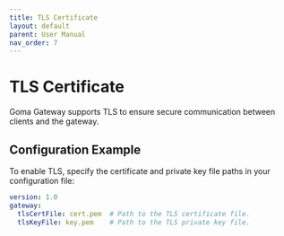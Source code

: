 ```yaml
---
title: TLS Certificate
layout: default
parent: User Manual
nav_order: 7
---
```



# TLS Certificate

Goma Gateway supports TLS to ensure secure communication between clients and the gateway.


## Configuration Example

To enable TLS, specify the certificate and private key file paths in your configuration file:

```yaml
version: 1.0
gateway:
  tlsCertFile: cert.pem  # Path to the TLS certificate file.
  tlsKeyFile: key.pem    # Path to the TLS private key file.
```

